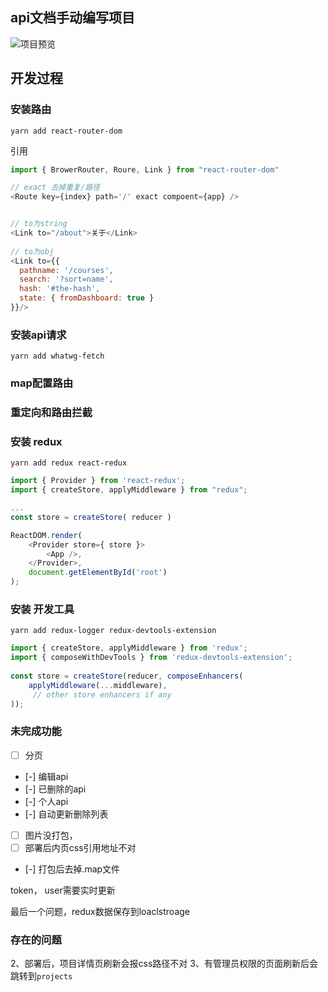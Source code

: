 ## api文档手动编写项目
![项目预览](http://static.golang365.com/Egnk9ozxVmLMHqZmQDyArGroBlD12OsQGQWuQLW2.png)

## 开发过程

### 安装路由
```
yarn add react-router-dom
```
引用
```js
import { BrowerRouter, Roure, Link } from "react-router-dom"

// exact 去掉重复/路径
<Route key={index} path='/' exact compoent={app} />


// to为string
<Link to="/about">关于</Link>
 
// to为obj
<Link to={{
  pathname: '/courses',
  search: '?sort=name',
  hash: '#the-hash',
  state: { fromDashboard: true }
}}/>

```

### 安装api请求
```
yarn add whatwg-fetch
```

### map配置路由
### 重定向和路由拦截

### 安装 redux
```
yarn add redux react-redux
```
```js
import { Provider } from 'react-redux';
import { createStore, applyMiddleware } from "redux";

...
const store = createStore( reducer )

ReactDOM.render( 
    <Provider store={ store }>
        <App />, 
    </Provider>,
    document.getElementById('root') 
);
```

### 安装 开发工具
```
yarn add redux-logger redux-devtools-extension
```
```js
import { createStore, applyMiddleware } from 'redux';
import { composeWithDevTools } from 'redux-devtools-extension';
 
const store = createStore(reducer, composeEnhancers(
    applyMiddleware(...middleware),
     // other store enhancers if any
));
```

### 未完成功能

- [ ] 分页
- [-] 编辑api
- [-] 已删除的api
- [-] 个人api
- [-] 自动更新删除列表

- [ ] 图片没打包，
- [ ] 部署后内页css引用地址不对
- [-] 打包后去掉.map文件

token， user需要实时更新

最后一个问题，redux数据保存到loaclstroage

### 存在的问题
2、部署后，项目详情页刷新会报css路径不对
3、有管理员权限的页面刷新后会跳转到`projects`